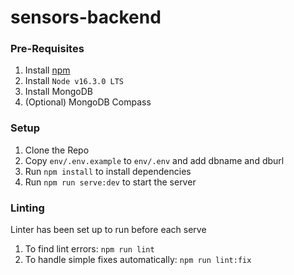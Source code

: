 # sensors-backend

### Pre-Requisites

1. Install [npm](https://docs.npmjs.com/downloading-and-installing-node-js-and-npm) 
2. Install `Node v16.3.0 LTS`
3. Install MongoDB
4. (Optional) MongoDB Compass

### Setup

1. Clone the Repo
2. Copy `env/.env.example` to `env/.env` and add dbname and dburl
3. Run `npm install` to install dependencies
4. Run `npm run serve:dev` to start the server


### Linting
Linter has been set up to run before each serve

1. To find lint errors: `npm run lint`
2. To handle simple fixes automatically: `npm run lint:fix`
